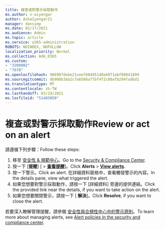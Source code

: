 ```yaml
---
title: 複查或對警示採取動作
ms.author: v-aiyengar
author: AshaIyengar21
manager: dansimp
ms.date: 02/17/2021
ms.audience: Admin
ms.topic: article
ms.service: o365-administration
ROBOTS: NOINDEX, NOFOLLOW
localization_priority: Normal
ms.collection: Adm_O365
ms.custom:
- "3200002"
- "7670"
ms.openlocfilehash: 986907debe21cee760485148eb971abf80041899
ms.sourcegitcommit: db908b3da2c7a6508a77bf4f2c80afb294fadbd1
ms.translationtype: MT
ms.contentlocale: zh-TW
ms.lasthandoff: 03/29/2021
ms.locfileid: "51403050"
---
```

# <a name="review-or-act-on-an-alert"></a><span data-ttu-id="6f7bf-102">複查或對警示採取動作</span><span class="sxs-lookup"><span data-stu-id="6f7bf-102">Review or act on an alert</span></span>

<span data-ttu-id="6f7bf-103">請遵循下列步驟：</span><span class="sxs-lookup"><span data-stu-id="6f7bf-103">Follow these steps:</span></span>

1. <span data-ttu-id="6f7bf-104">移至 [安全性 & 規範中心](https://go.microsoft.com/fwlink/p/?linkid=2077143)。</span><span class="sxs-lookup"><span data-stu-id="6f7bf-104">Go to the [Security & Compliance Center](https://go.microsoft.com/fwlink/p/?linkid=2077143).</span></span>
1. <span data-ttu-id="6f7bf-105">按一下 [**提醒**] [  >  **[查看提醒](https://go.microsoft.com/fwlink/?linkid=2103301)**]。</span><span class="sxs-lookup"><span data-stu-id="6f7bf-105">Click **Alerts** > **[View alerts](https://go.microsoft.com/fwlink/?linkid=2103301)**.</span></span>
1. <span data-ttu-id="6f7bf-106">按一下警示。</span><span class="sxs-lookup"><span data-stu-id="6f7bf-106">Click an alert.</span></span> <span data-ttu-id="6f7bf-107">在詳細資料窗格中，查看觸發警示的內容。</span><span class="sxs-lookup"><span data-stu-id="6f7bf-107">In the details pane, view what triggered the alert.</span></span>
1. <span data-ttu-id="6f7bf-108">如果您想要對警示採取動作，請按一下 [詳細資料] 旁邊的提供連結。</span><span class="sxs-lookup"><span data-stu-id="6f7bf-108">Click the provided link near the details, if you want to take action on the alert.</span></span>
1. <span data-ttu-id="6f7bf-109">如果您想要關閉警示，請按一下 [ **解決**]。</span><span class="sxs-lookup"><span data-stu-id="6f7bf-109">Click **Resolve**, if you want to close the alert.</span></span>

<span data-ttu-id="6f7bf-110">若要深入瞭解管理提醒，請參閱 [安全性與合規性中心中的警示原則](https://go.microsoft.com/fwlink/?linkid=2103211)。</span><span class="sxs-lookup"><span data-stu-id="6f7bf-110">To learn more about managing alerts, see [Alert policies in the security and compliance center](https://go.microsoft.com/fwlink/?linkid=2103211).</span></span>

